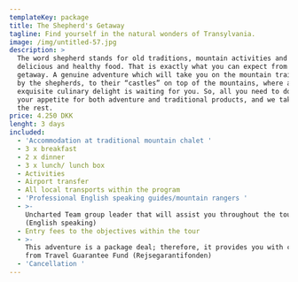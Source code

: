 ```yaml
---
templateKey: package
title: The Shepherd's Getaway
tagline: Find yourself in the natural wonders of Transylvania.
image: /img/untitled-57.jpg
description: >
  The word shepherd stands for old traditions, mountain activities and of course
  delicious and healthy food. That is exactly what you can expect from this
  getaway. A genuine adventure which will take you on the mountain trails walked
  by the shepherds, to their “castles” on top of the mountains, where an
  exquisite culinary delight is waiting for you. So, all you need to do is bring
  your appetite for both adventure and traditional products, and we take care of
  the rest.
price: 4.250 DKK
lenght: 3 days
included:
  - 'Accommodation at traditional mountain chalet '
  - 3 x breakfast
  - 2 x dinner
  - 3 x lunch/ lunch box
  - Activities
  - Airport transfer
  - All local transports within the program
  - 'Professional English speaking guides/mountain rangers '
  - >-
    Uncharted Team group leader that will assist you throughout the tour
    (English speaking)
  - Entry fees to the objectives within the tour
  - >-
    This adventure is a package deal; therefore, it provides you with coverage
    from Travel Guarantee Fund (Rejsegarantifonden) 
  - 'Cancellation '
---
```


